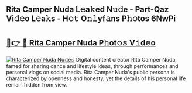 ## Rita Camper Nuda L𝚎a𝚔ed N𝚞𝚍e - Part-Qaz Vi𝚍𝚎o L𝚎a𝚔s - H𝚘𝚝 O𝚗𝚕yf𝚊ns P𝚑𝚘tos 6NwPi

# <h2><a href="http://kf2fvt.oniu.top/?m=Rita+Camper+Nuda">🔗👉 🔴 Rita Camper Nuda P𝚑ot𝚘𝚜 V𝚒d𝚎o</a></h2>

[![Rita Camper Nuda Nu𝚍e𝚜](https://i.imgur.com/0qMVB7G.gif)](http://kf2fvt.oniu.top/?m=Rita+Camper+Nuda)
Digital content creator Rita Camper Nuda, famed for sharing dance and lifestyle ideas, through performances and personal vlogs on social media. Rita Camper Nuda's public persona is characterized by openness and honesty, yet the details of his personal life remain hidden from view.  
